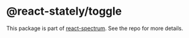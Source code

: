 # @react-stately/toggle

This package is part of [react-spectrum](https://github.com/watheia/spectrum). See the repo for more details.
